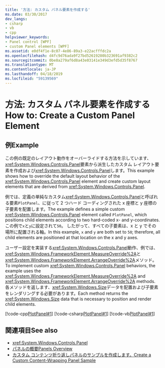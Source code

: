 ```yaml
---
title: '方法: カスタム パネル要素を作成する'
ms.date: 03/30/2017
dev_langs:
- csharp
- vb
- cpp
helpviewer_keywords:
- Panel control [WPF]
- custom Panel elements [WPF]
ms.assetid: e0df4f1e-8c07-4e86-89a3-e22acfffdc2a
ms.openlocfilehash: d4fc9d76ada9f27bd52619280b323691af9382c2
ms.sourcegitcommit: 0be8a279af6d8a43e03141e349d3efd5d35f8767
ms.translationtype: MT
ms.contentlocale: ja-JP
ms.lasthandoff: 04/18/2019
ms.locfileid: "59139569"
---
```

# <a name="how-to-create-a-custom-panel-element"></a><span data-ttu-id="305b7-102">方法: カスタム パネル要素を作成する</span><span class="sxs-lookup"><span data-stu-id="305b7-102">How to: Create a Custom Panel Element</span></span>
## <a name="example"></a><span data-ttu-id="305b7-103">例</span><span class="sxs-lookup"><span data-stu-id="305b7-103">Example</span></span>  
 <span data-ttu-id="305b7-104">この例の既定のレイアウト動作をオーバーライドする方法を示しています、<xref:System.Windows.Controls.Panel>要素から派生したカスタム レイアウト要素を作成および<xref:System.Windows.Controls.Panel>します。</span><span class="sxs-lookup"><span data-stu-id="305b7-104">This example shows how to override the default layout behavior of the <xref:System.Windows.Controls.Panel> element and create custom layout elements that are derived from <xref:System.Windows.Controls.Panel>.</span></span>  
  
 <span data-ttu-id="305b7-105">例では、定義の単純なカスタム<xref:System.Windows.Controls.Panel>と呼ばれる要素`PlotPanel`、に従って 2 つハード コーディングされた x 座標と y 座標の子要素を配置します。</span><span class="sxs-lookup"><span data-stu-id="305b7-105">The example defines a simple custom <xref:System.Windows.Controls.Panel> element called `PlotPanel`, which positions child elements according to two hard-coded x- and y-coordinates.</span></span> <span data-ttu-id="305b7-106">この例で`x`と`y`に設定されて`50`。 したがって、すべての子要素は、x と y でその場所に配置される軸。</span><span class="sxs-lookup"><span data-stu-id="305b7-106">In this example, `x` and `y` are both set to `50`; therefore, all child elements are positioned at that location on the x and y axes.</span></span>  
  
 <span data-ttu-id="305b7-107">ユーザー設定を実装する<xref:System.Windows.Controls.Panel>動作、例では、<xref:System.Windows.FrameworkElement.MeasureOverride%2A>と<xref:System.Windows.FrameworkElement.ArrangeOverride%2A>メソッド。</span><span class="sxs-lookup"><span data-stu-id="305b7-107">To implement custom <xref:System.Windows.Controls.Panel> behaviors, the example uses the <xref:System.Windows.FrameworkElement.MeasureOverride%2A> and <xref:System.Windows.FrameworkElement.ArrangeOverride%2A> methods.</span></span> <span data-ttu-id="305b7-108">各メソッドを返します、<xref:System.Windows.Size>データを配置および子要素をレンダリングする必要があります。</span><span class="sxs-lookup"><span data-stu-id="305b7-108">Each method returns the <xref:System.Windows.Size> data that is necessary to position and render child elements.</span></span>  
  
 [!code-cpp[PlotPanel#1](~/samples/snippets/cpp/VS_Snippets_Wpf/PlotPanel/CPP/PlotPanel.cpp#1)]
 [!code-csharp[PlotPanel#1](~/samples/snippets/csharp/VS_Snippets_Wpf/PlotPanel/CSharp/PlotPanel.cs#1)]
 [!code-vb[PlotPanel#1](~/samples/snippets/visualbasic/VS_Snippets_Wpf/PlotPanel/VisualBasic/PlotPanel.vb#1)]  
  
## <a name="see-also"></a><span data-ttu-id="305b7-109">関連項目</span><span class="sxs-lookup"><span data-stu-id="305b7-109">See also</span></span>

- <xref:System.Windows.Controls.Panel>
- [<span data-ttu-id="305b7-110">パネルの概要</span><span class="sxs-lookup"><span data-stu-id="305b7-110">Panels Overview</span></span>](panels-overview.md)
- [<span data-ttu-id="305b7-111">カスタム コンテンツ折り返しパネルのサンプルを作成します。</span><span class="sxs-lookup"><span data-stu-id="305b7-111">Create a Custom Content-Wrapping Panel Sample</span></span>](https://go.microsoft.com/fwlink/?LinkID=159979)

